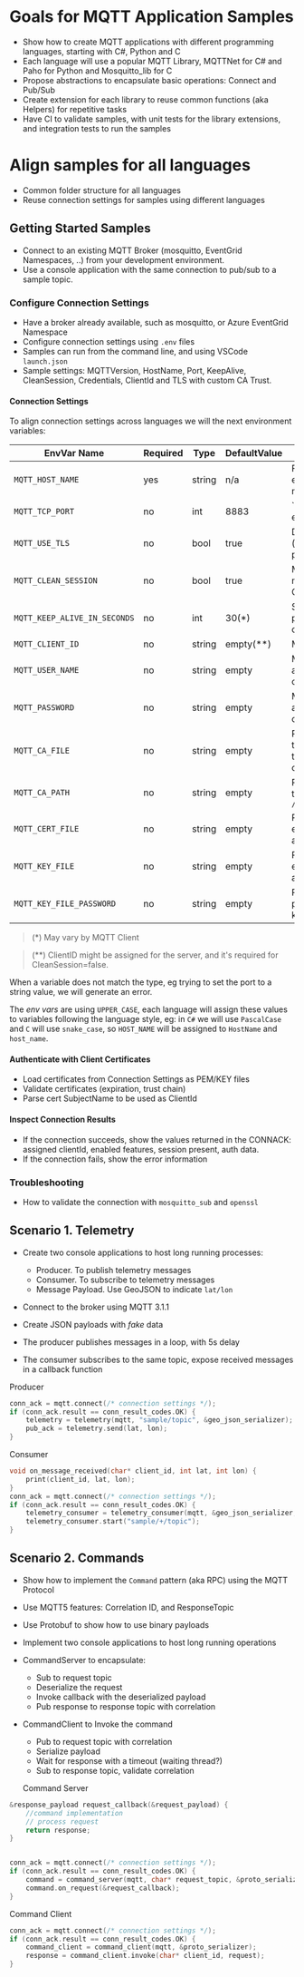# Goals for MQTT Application Samples

- Show how to create MQTT applications with different programming languages, starting with C#, Python and C
- Each language will use a popular MQTT Library, MQTTNet for C# and Paho for Python and Mosquitto_lib for C
- Propose abstractions to encapsulate basic operations: Connect and Pub/Sub
- Create extension for each library to reuse common functions (aka Helpers) for repetitive tasks
- Have CI to validate samples, with unit tests for the library extensions, and integration tests to run the samples

# Align samples for all languages

- Common folder structure for all languages
- Reuse connection settings for samples using different languages

## Getting Started Samples

- Connect to an existing MQTT Broker (mosquitto, EventGrid Namespaces, ..) from your development environment.
- Use a console application with the same connection to pub/sub to a sample topic.

### Configure Connection Settings 

- Have a broker already available, such as mosquitto, or Azure EventGrid Namespace
- Configure connection settings using `.env` files
- Samples can run from the command line, and using VSCode `launch.json`
- Sample settings: MQTTVersion, HostName, Port, KeepAlive, CleanSession, Credentials, ClientId and TLS with custom CA Trust.

#### Connection Settings

To align connection settings across languages we will the next environment variables:

|EnvVar Name|Required|Type|DefaultValue|Notes|
|-----------|--------|----|------------|-----|
|`MQTT_HOST_NAME`|yes|string|n/a|FQDN to the endpoint, eg: mybroker.mydomain.com|
|`MQTT_TCP_PORT`|no|int|8883|`TCP port to access the endpoint eg: 8883|
|`MQTT_USE_TLS`|no|bool|true|Disable TLS negotiation (not recommended for production)|
|`MQTT_CLEAN_SESSION`|no|bool|true|MQTT Clean Session, might require to set the ClientId|
|`MQTT_KEEP_ALIVE_IN_SECONDS`|no|int|30(*)|Seconds to send the ping to keep the connection open|
|`MQTT_CLIENT_ID`|no|string|empty(**)|MQTT Client Id|
|`MQTT_USER_NAME`|no|string|empty|MQTT Username to authenticate the connection|
|`MQTT_PASSWORD`|no|string|empty|MQTT Password to authenticate the connection|
|`MQTT_CA_FILE`|no|string|empty|Path to a PEM file with the chain required to trust the TLS endpoint certificate|
|`MQTT_CA_PATH`|no|string|empty|Path to a folder with trusted certs, eg: `/etc/ssl/certs`|
|`MQTT_CERT_FILE`|no|string|empty|Path to a PEM file to establish X509 client authentication|
|`MQTT_KEY_FILE`|no|string|empty|Path to a KEY file to establish X509 client authentication|
|`MQTT_KEY_FILE_PASSWORD`|no|string|empty|Password (aka pass-phrase) to protect the key file| 

> (*) May vary by MQTT Client

> (**) ClientID might be assigned for the server, and it's required for CleanSession=false.

When a variable does not match the type, eg trying to set the port to a string value, we will generate an error.

The _env vars_ are using `UPPER_CASE`, each language will assign these values to variables following the language style, eg: in `C#` we will use `PascalCase` and `C` will use `snake_case`, so `HOST_NAME` will be assigned to `HostName` and `host_name`.

#### Authenticate with Client Certificates

- Load certificates from Connection Settings as PEM/KEY files
- Validate certificates (expiration, trust chain)
- Parse cert SubjectName to be used as ClientId

#### Inspect Connection Results

- If the connection succeeds, show the values returned in the CONNACK: assigned clientId, enabled features, session present, auth data. 
- If the connection fails, show the error information

### Troubleshooting

- How to validate the connection with `mosquitto_sub` and `openssl`


## Scenario 1. Telemetry

- Create two console applications to host long running processes:
  - Producer. To publish telemetry messages
  - Consumer. To subscribe to telemetry messages
  - Message Payload. Use GeoJSON to indicate `lat/lon`

- Connect to the broker using MQTT 3.1.1
- Create JSON payloads with _fake_ data
- The producer publishes messages in a loop, with 5s delay
- The consumer subscribes to the same topic, expose received messages in a callback function

Producer

```c
conn_ack = mqtt.connect(/* connection settings */);
if (conn_ack.result == conn_result_codes.OK) {
    telemetry = telemetry(mqtt, "sample/topic", &geo_json_serializer);
    pub_ack = telemetry.send(lat, lon);
}
```

Consumer

```c
void on_message_received(char* client_id, int lat, int lon) {
    print(client_id, lat, lon);
}
conn_ack = mqtt.connect(/* connection settings */);
if (conn_ack.result == conn_result_codes.OK) {
    telemetry_consumer = telemetry_consumer(mqtt, &geo_json_serializer, &on_message_received);
    telemetry_consumer.start("sample/+/topic");
}
```
## Scenario 2. Commands

- Show how to implement the `Command` pattern (aka RPC) using the MQTT Protocol
- Use MQTT5 features: Correlation ID, and ResponseTopic
- Use Protobuf to show how to use binary payloads

- Implement two console applications to host long running operations
- CommandServer to encapsulate:
  - Sub to request topic
  - Deserialize the request
  - Invoke callback with the deserialized payload
  - Pub response to response topic with correlation

- CommandClient to Invoke the command
  - Pub to request topic with correlation
  - Serialize payload 
  - Wait for response with a timeout (waiting thread?)
  - Sub to response topic, validate correlation

  Command Server
  
```c
&response_payload request_callback(&request_payload) {
    //command implementation
    // process request
    return response;
}


conn_ack = mqtt.connect(/* connection settings */);
if (conn_ack.result == conn_result_codes.OK) {
    command = command_server(mqtt, char* request_topic, &proto_serializer);
    command.on_request(&request_callback);
}
```

Command Client

```c
conn_ack = mqtt.connect(/* connection settings */);
if (conn_ack.result == conn_result_codes.OK) {
    command_client = command_client(mqtt, &proto_serializer);
    response = command_client.invoke(char* client_id, request);
}
```